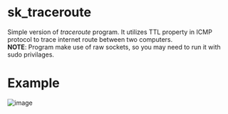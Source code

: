 # sk_traceroute

Simple version of *traceroute* program. It utilizes TTL property in ICMP protocol to trace internet route between two computers.\
**NOTE**: Program make use of raw sockets, so you may need to run it with sudo privilages.

# Example

![image](https://github.com/Sztakler/sk_traceroute/assets/58264262/bf427739-3704-4a31-a33b-bd7e89a54cdb)
